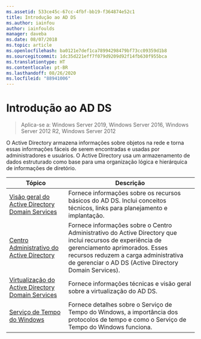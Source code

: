 ```yaml
---
ms.assetid: 533ce45c-67cc-4fbf-bb19-f364874e52c1
title: Introdução ao AD DS
ms.author: iainfou
author: iainfoulds
manager: daveba
ms.date: 08/07/2018
ms.topic: article
ms.openlocfilehash: ba0121e7def1ca78994298479bf73cc09359d1b8
ms.sourcegitcommit: 1dc35d221eff7f079d9209d92f14fb630f955bca
ms.translationtype: HT
ms.contentlocale: pt-BR
ms.lasthandoff: 08/26/2020
ms.locfileid: "88941006"
---
```

# <a name="ad-ds-getting-started"></a>Introdução ao AD DS

>Aplica-se a: Windows Server 2019, Windows Server 2016, Windows Server 2012 R2, Windows Server 2012

O Active Directory armazena informações sobre objetos na rede e torna essas informações fáceis de serem encontradas e usadas por administradores e usuários. O Active Directory usa um armazenamento de dados estruturado como base para uma organização lógica e hierárquica de informações de diretório.

| Tópico | Descrição |
| --------- | --------- |
| [Visão geral do Active Directory Domain Services](../ad-ds/get-started/virtual-dc/Active-Directory-Domain-Services-Overview.md) | Fornece informações sobre os recursos básicos do AD DS. Inclui conceitos técnicos, links para planejamento e implantação.|
| [Centro Administrativo do Active Directory](../ad-ds/get-started/adac/Active-Directory-Administrative-Center.md) | Fornece informações sobre o Centro Administrativo do Active Directory que inclui recursos de experiência de gerenciamento aprimorados. Esses recursos reduzem a carga administrativa de gerenciar o AD DS (Active Directory Domain Services).|
| [Virtualização do Active Directory Domain Services](../ad-ds/get-started/virtual-dc/Active-Directory-Domain-Services-Virtualization.md) | Fornece informações técnicas e visão geral sobre a virtualização do AD DS.|
| [Serviço de Tempo do Windows](../../networking/windows-time-service/Windows-Time-Service.md) | Fornece detalhes sobre o Serviço de Tempo do Windows, a importância dos protocolos de tempo e como o Serviço de Tempo do Windows funciona.|

